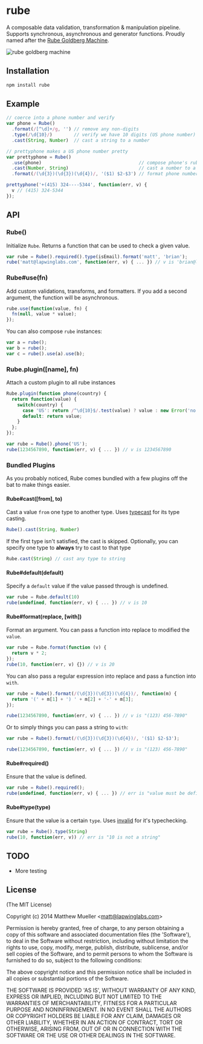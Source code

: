 
# rube

  A composable data validation, transformation & manipulation pipeline. Supports synchronous, asynchronous and generator functions. Proudly named after the [Rube Goldberg Machine](http://en.wikipedia.org/wiki/Rube_Goldberg_machine).

  ![rube goldberg machine](http://upload.wikimedia.org/wikipedia/commons/a/a6/Professor_Lucifer_Butts.gif)

## Installation

```bash
npm install rube
```

## Example

```js
// coerce into a phone number and verify
var phone = Rube()
  .format(/[^\d]+/g, '') // remove any non-digits
  .type(/\d{10}/)        // verify we have 10 digits (US phone number)
  .cast(String, Number)  // cast a string to a number

// prettyphone makes a US phone number pretty
var prettyphone = Rube()
  .use(phone)                                    // compose phone's rube
  .cast(Number, String)                          // cast a number to a string
  .format(/(\d{3})(\d{3})(\d{4})/, '($1) $2-$3') // format phone number

prettyphone('+(415) 324----5344', function(err, v) {
  v // (415) 324-5344
});
```

## API

### Rube()

Initialize `Rube`. Returns a function that can be used to check a given value.

```js
var rube = Rube().required().type(isEmail).format('matt', 'brian');
rube('matt@lapwinglabs.com', function(err, v) { ... }) // v is 'brian@lapwinglabs.com'
```

### Rube#use(fn)

Add custom validations, transforms, and formatters. If you add a second
argument, the function will be asynchronous.

```js
rube.use(function(value, fn) {
  fn(null, value * value);
});
```

You can also compose `rube` instances:

```js
var a = rube();
var b = rube();
var c = rube().use(a).use(b);
```

### Rube.plugin([name], fn)

Attach a custom plugin to all rube instances

```js
Rube.plugin(function phone(country) {
  return function(value) {
    switch(country) {
      case 'US': return /^\d{10}$/.test(value) ? value : new Error('no good');
      default: return value;
    }
  };
});

var rube = Rube().phone('US');
rube(1234567890, function(err, v) { ... }) // v is 1234567890
```

### Bundled Plugins

As you probably noticed, Rube comes bundled with a few plugins off the bat to make things easier.

#### Rube#cast([from], to)

Cast a value `from` one type to another type. Uses [typecast](https://github.com/eivindfjeldstad/typecast) for its type casting.

```js
Rube().cast(String, Number)
```

If the first type isn't satisfied, the cast is skipped. Optionally, you can specify one type to **always** try to cast to that type

```js
Rube.cast(String) // cast any type to string
```

#### Rube#default(default)

Specify a `default` value if the value passed through is undefined.

```js
var rube = Rube.default(10)
rube(undefined, function(err, v) { ... }) // v is 10
```

#### Rube#format(replace, [with])

Format an argument. You can pass a function into replace to modified the `value`.

```js
var rube = Rube.format(function (v) {
  return v * 2;
});
rube(10, function(err, v) {}) // v is 20
```

You can also pass a regular expression into replace and pass a function into `with`.

```js
var rube = Rube().format(/(\d{3})(\d{3})(\d{4})/, function(m) {
  return '(' + m[1] + ') ' + m[2] + '-' + m[3];
});

rube(1234567890, function(err, v) { ... }) // v is "(123) 456-7890"
```

Or to simply things you can pass a string to `with`:

```js
var rube = Rube().format(/(\d{3})(\d{3})(\d{4})/, '($1) $2-$3');

rube(1234567890, function(err, v) { ... }) // v is "(123) 456-7890"
```

#### Rube#required()

Ensure that the value is defined.

```js
var rube = Rube().required();
rube(undefined, function(err, v) { ... }) // err is "value must be defined"
```

#### Rube#type(type)

Ensure that the value is a certain `type`. Uses [invalid](https://github.com/lapwinglabs/invalid) for it's typechecking.

```js
var rube = Rube().type(String)
rube(10, function(err, v)) // err is "10 is not a string"
```

## TODO

- More testing

## License

(The MIT License)

Copyright (c) 2014 Matthew Mueller &lt;matt@lapwinglabs.com&gt;

Permission is hereby granted, free of charge, to any person obtaining
a copy of this software and associated documentation files (the
'Software'), to deal in the Software without restriction, including
without limitation the rights to use, copy, modify, merge, publish,
distribute, sublicense, and/or sell copies of the Software, and to
permit persons to whom the Software is furnished to do so, subject to
the following conditions:

The above copyright notice and this permission notice shall be
included in all copies or substantial portions of the Software.

THE SOFTWARE IS PROVIDED 'AS IS', WITHOUT WARRANTY OF ANY KIND,
EXPRESS OR IMPLIED, INCLUDING BUT NOT LIMITED TO THE WARRANTIES OF
MERCHANTABILITY, FITNESS FOR A PARTICULAR PURPOSE AND NONINFRINGEMENT.
IN NO EVENT SHALL THE AUTHORS OR COPYRIGHT HOLDERS BE LIABLE FOR ANY
CLAIM, DAMAGES OR OTHER LIABILITY, WHETHER IN AN ACTION OF CONTRACT,
TORT OR OTHERWISE, ARISING FROM, OUT OF OR IN CONNECTION WITH THE
SOFTWARE OR THE USE OR OTHER DEALINGS IN THE SOFTWARE.
